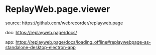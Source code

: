 # ReplayWeb.page.viewer
source: https://github.com/webrecorder/replayweb.page

doc: https://replayweb.page/docs/

app: https://replayweb.page/docs/loading_offline#replaywebpage-as-standalone-desktop-electron-app
